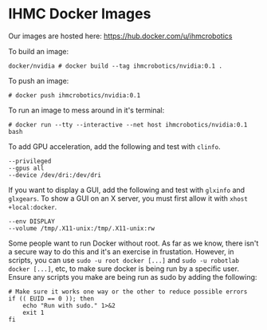 # IHMC Docker Images

Our images are hosted here: https://hub.docker.com/u/ihmcrobotics

To build an image:

```
docker/nvidia # docker build --tag ihmcrobotics/nvidia:0.1 .
```

To push an image:

```
# docker push ihmcrobotics/nvidia:0.1
```

To run an image to mess around in it's terminal:
```
# docker run --tty --interactive --net host ihmcrobotics/nvidia:0.1 bash
```

To add GPU acceleration, add the following and test with `clinfo`.
```
--privileged
--gpus all
--device /dev/dri:/dev/dri
```

If you want to display a GUI, add the following and test with `glxinfo` and `glxgears`.
To show a GUI on an X server, you must first allow it with `xhost +local:docker`.
```
--env DISPLAY
--volume /tmp/.X11-unix:/tmp/.X11-unix:rw
```

Some people want to run Docker without root. As far as we know, there isn't a secure way to do this and it's an exercise in frustation. However, in scripts, you can use `sudo -u root docker [...]` and `sudo -u robotlab docker [...]`, etc, to make sure docker is being run by a specific user. Ensure any scripts you make are being run as sudo by adding the following:
```
# Make sure it works one way or the other to reduce possible errors
if (( EUID == 0 )); then
    echo "Run with sudo." 1>&2
    exit 1
fi
```

